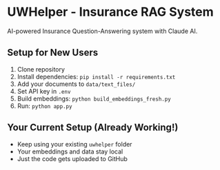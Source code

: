 # UWHelper - Insurance RAG System

AI-powered Insurance Question-Answering system with Claude AI.

## Setup for New Users

1. Clone repository
2. Install dependencies: `pip install -r requirements.txt`
3. Add your documents to `data/text_files/`
4. Set API key in `.env`
5. Build embeddings: `python build_embeddings_fresh.py`
6. Run: `python app.py`

## Your Current Setup (Already Working!)
- Keep using your existing `uwhelper` folder
- Your embeddings and data stay local
- Just the code gets uploaded to GitHub